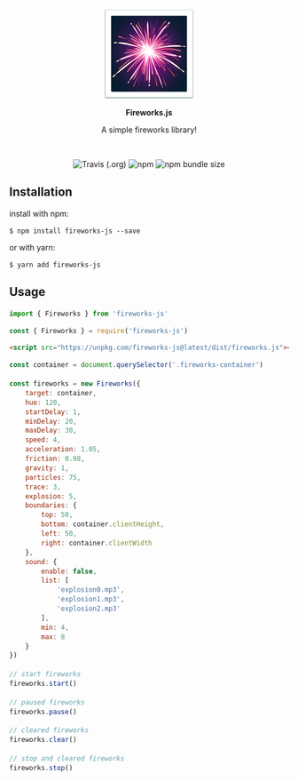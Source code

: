 <br/>
<p align="center">
    <img src="test/fireworks_emoji.png" />
</p>

<p align="center"><b>Fireworks.js</b></p>

<p align="center">
    A simple fireworks library!
</p>
<br/>

<p align="center">
    <img alt="Travis (.org)" src="https://img.shields.io/travis/crashmax-off/fireworks-js">
    <img alt="npm" src="https://img.shields.io/npm/v/fireworks-js">
    <img alt="npm bundle size" src="https://img.shields.io/bundlephobia/min/fireworks-js">
</p>

## Installation

install with npm:

```
$ npm install fireworks-js --save
```

or with yarn:

```
$ yarn add fireworks-js
```

## Usage

```js
import { Fireworks } from 'fireworks-js'
```

```js
const { Fireworks } = require('fireworks-js')
```

```html
<script src="https://unpkg.com/fireworks-js@latest/dist/fireworks.js"></script>
```

```js
const container = document.querySelector('.fireworks-container')

const fireworks = new Fireworks({
    target: container,
    hue: 120,
    startDelay: 1,
    minDelay: 20,
    maxDelay: 30,
    speed: 4,
    acceleration: 1.05,
    friction: 0.98,
    gravity: 1,
    particles: 75,
    trace: 3,
    explosion: 5,
    boundaries: {
        top: 50,
        bottom: container.clientHeight,
        left: 50,
        right: container.clientWidth
    },
    sound: {
        enable: false,
        list: [
            'explosion0.mp3',
            'explosion1.mp3',
            'explosion2.mp3'
        ],
        min: 4,
        max: 8
    }
})

// start fireworks
fireworks.start()

// paused fireworks
fireworks.pause()

// cleared fireworks
fireworks.clear()

// stop and cleared fireworks
fireworks.stop()
```